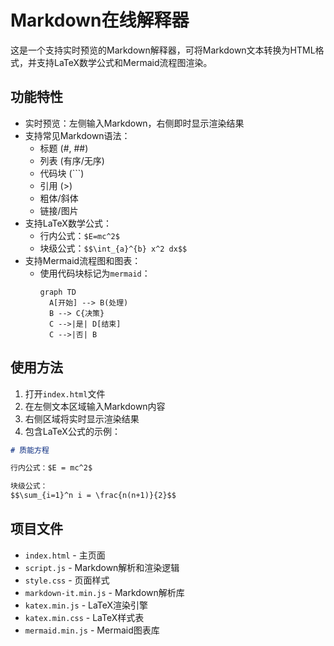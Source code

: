 # Markdown在线解释器

这是一个支持实时预览的Markdown解释器，可将Markdown文本转换为HTML格式，并支持LaTeX数学公式和Mermaid流程图渲染。

## 功能特性

- 实时预览：左侧输入Markdown，右侧即时显示渲染结果
- 支持常见Markdown语法：
  - 标题 (#, ##)
  - 列表 (有序/无序)
  - 代码块 (```)
  - 引用 (>)
  - 粗体/斜体
  - 链接/图片
- 支持LaTeX数学公式：
  - 行内公式：`$E=mc^2$`
  - 块级公式：`$$\int_{a}^{b} x^2 dx$$`
- 支持Mermaid流程图和图表：
  - 使用代码块标记为`mermaid`：
    ```mermaid
    graph TD
      A[开始] --> B(处理)
      B --> C{决策}
      C -->|是| D[结束]
      C -->|否| B
    ```

## 使用方法

1. 打开`index.html`文件
2. 在左侧文本区域输入Markdown内容
3. 右侧区域将实时显示渲染结果
4. 包含LaTeX公式的示例：
```markdown
# 质能方程

行内公式：$E = mc^2$

块级公式：
$$\sum_{i=1}^n i = \frac{n(n+1)}{2}$$
```

## 项目文件

- `index.html` - 主页面
- `script.js` - Markdown解析和渲染逻辑
- `style.css` - 页面样式
- `markdown-it.min.js` - Markdown解析库
- `katex.min.js` - LaTeX渲染引擎
- `katex.min.css` - LaTeX样式表
- `mermaid.min.js` - Mermaid图表库
